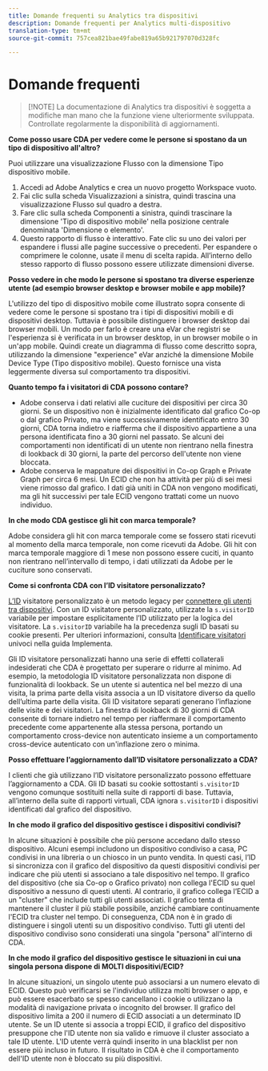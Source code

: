 ```yaml
---
title: Domande frequenti su Analytics tra dispositivi
description: Domande frequenti per Analytics multi-dispositivo
translation-type: tm+mt
source-git-commit: 757cea821bae49fabe819a65b921797070d328fc

---
```



# Domande frequenti

> [!NOTE] La documentazione di Analytics tra dispositivi è soggetta a modifiche man mano che la funzione viene ulteriormente sviluppata. Controllate regolarmente la disponibilità di aggiornamenti.

**Come posso usare CDA per vedere come le persone si spostano da un tipo di dispositivo all'altro?**

Puoi utilizzare una visualizzazione Flusso con la dimensione Tipo dispositivo mobile.

1. Accedi ad Adobe Analytics e crea un nuovo progetto Workspace vuoto.
2. Fai clic sulla scheda Visualizzazioni a sinistra, quindi trascina una visualizzazione Flusso sul quadro a destra.
3. Fare clic sulla scheda Componenti a sinistra, quindi trascinare la dimensione 'Tipo di dispositivo mobile' nella posizione centrale denominata 'Dimensione o elemento'.
4. Questo rapporto di flusso è interattivo. Fate clic su uno dei valori per espandere i flussi alle pagine successive o precedenti. Per espandere o comprimere le colonne, usate il menu di scelta rapida. All’interno dello stesso rapporto di flusso possono essere utilizzate dimensioni diverse.

**Posso vedere in che modo le persone si spostano tra diverse esperienze utente (ad esempio browser desktop e browser mobile e app mobile)?**

L'utilizzo del tipo di dispositivo mobile come illustrato sopra consente di vedere come le persone si spostano tra i tipi di dispositivi mobili e di dispositivi desktop. Tuttavia è possibile distinguere i browser desktop dai browser mobili. Un modo per farlo è creare una eVar che registri se l'esperienza si è verificata in un browser desktop, in un browser mobile o in un'app mobile. Quindi create un diagramma di flusso come descritto sopra, utilizzando la dimensione "experience" eVar anziché la dimensione Mobile Device Type (Tipo dispositivo mobile). Questo fornisce una vista leggermente diversa sul comportamento tra dispositivi.

**Quanto tempo fa i visitatori di CDA possono contare?**

* Adobe conserva i dati relativi alle cuciture dei dispositivi per circa 30 giorni. Se un dispositivo non è inizialmente identificato dal grafico Co-op o dal grafico Privato, ma viene successivamente identificato entro 30 giorni, CDA torna indietro e riafferma che il dispositivo appartiene a una persona identificata fino a 30 giorni nel passato. Se alcuni dei comportamenti non identificati di un utente non rientrano nella finestra di lookback di 30 giorni, la parte del percorso dell'utente non viene bloccata.
* Adobe conserva le mappature dei dispositivi in Co-op Graph e Private Graph per circa 6 mesi. Un ECID che non ha attività per più di sei mesi viene rimosso dal grafico. I dati già uniti in CDA non vengono modificati, ma gli hit successivi per tale ECID vengono trattati come un nuovo individuo.

**In che modo CDA gestisce gli hit con marca temporale?**

Adobe considera gli hit con marca temporale come se fossero stati ricevuti al momento della marca temporale, non come ricevuti da Adobe. Gli hit con marca temporale maggiore di 1 mese non possono essere cuciti, in quanto non rientrano nell’intervallo di tempo, i dati utilizzati da Adobe per le cuciture sono conservati.

**Come si confronta CDA con l’ID visitatore personalizzato?**

[L’ID](/help/implement/js-implementation/c-unique-visitors/visid-custom.md) visitatore personalizzato è un metodo legacy per [connettere gli utenti tra dispositivi](/help/implement/js-implementation/xdevice-visid/xdevice-connecting.md). Con un ID visitatore personalizzato, utilizzate la `s.visitorID` variabile per impostare esplicitamente l’ID utilizzato per la logica del visitatore. La `s.visitorID` variabile ha la precedenza sugli ID basati su cookie presenti. Per ulteriori informazioni, consulta [Identificare visitatori](/help/implement/js-implementation/c-unique-visitors/visid-overview.md) univoci nella guida Implementa.

Gli ID visitatore personalizzati hanno una serie di effetti collaterali indesiderati che CDA è progettato per superare o ridurre al minimo. Ad esempio, la metodologia ID visitatore personalizzata non dispone di funzionalità di lookback. Se un utente si autentica nel bel mezzo di una visita, la prima parte della visita associa a un ID visitatore diverso da quello dell’ultima parte della visita. Gli ID visitatore separati generano l’inflazione delle visite e dei visitatori. La finestra di lookback di 30 giorni di CDA consente di tornare indietro nel tempo per riaffermare il comportamento precedente come appartenente alla stessa persona, portando un comportamento cross-device non autenticato insieme a un comportamento cross-device autenticato con un'inflazione zero o minima.

**Posso effettuare l’aggiornamento dall’ID visitatore personalizzato a CDA?**

I clienti che già utilizzano l’ID visitatore personalizzato possono effettuare l’aggiornamento a CDA. Gli ID basati su cookie sottostanti `s.visitorID` vengono comunque sostituiti nella suite di rapporti di base. Tuttavia, all’interno della suite di rapporti virtuali, CDA ignora `s.visitorID` i dispositivi identificati dal grafico del dispositivo.

**In che modo il grafico del dispositivo gestisce i dispositivi condivisi?**

In alcune situazioni è possibile che più persone accedano dallo stesso dispositivo. Alcuni esempi includono un dispositivo condiviso a casa, PC condivisi in una libreria o un chiosco in un punto vendita. In questi casi, l’ID si sincronizza con il grafico del dispositivo da questi dispositivi condivisi per indicare che più utenti si associano a tale dispositivo nel tempo. Il grafico del dispositivo (che sia Co-op o Grafico privato) non collega l'ECID su quel dispositivo a nessuno di questi utenti. Al contrario, il grafico collega l’ECID a un "cluster" che include tutti gli utenti associati. Il grafico tenta di mantenere il cluster il più stabile possibile, anziché cambiare continuamente l'ECID tra cluster nel tempo. Di conseguenza, CDA non è in grado di distinguere i singoli utenti su un dispositivo condiviso. Tutti gli utenti del dispositivo condiviso sono considerati una singola "persona" all'interno di CDA.

**In che modo il grafico del dispositivo gestisce le situazioni in cui una singola persona dispone di MOLTI dispositivi/ECID?**

In alcune situazioni, un singolo utente può associarsi a un numero elevato di ECID. Questo può verificarsi se l'individuo utilizza molti browser o app, e può essere esacerbato se spesso cancellano i cookie o utilizzano la modalità di navigazione privata o incognito del browser. Il grafico del dispositivo limita a 200 il numero di ECID associati a un determinato ID utente. Se un ID utente si associa a troppi ECID, il grafico del dispositivo presuppone che l'ID utente non sia valido e rimuove il cluster associato a tale ID utente. L'ID utente verrà quindi inserito in una blacklist per non essere più incluso in futuro. Il risultato in CDA è che il comportamento dell'ID utente non è bloccato su più dispositivi.
